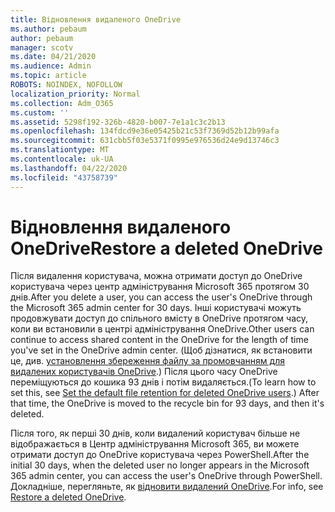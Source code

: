 ```yaml
---
title: Відновлення видаленого OneDrive
ms.author: pebaum
author: pebaum
manager: scotv
ms.date: 04/21/2020
ms.audience: Admin
ms.topic: article
ROBOTS: NOINDEX, NOFOLLOW
localization_priority: Normal
ms.collection: Adm_O365
ms.custom: ''
ms.assetid: 5298f192-326b-4820-b007-7e1a1c3c2b13
ms.openlocfilehash: 134fdcd9e36e05425b21c53f7369d52b12b99afa
ms.sourcegitcommit: 631cbb5f03e5371f0995e976536d24e9d13746c3
ms.translationtype: MT
ms.contentlocale: uk-UA
ms.lasthandoff: 04/22/2020
ms.locfileid: "43758739"
---
```

# <a name="restore-a-deleted-onedrive"></a><span data-ttu-id="01641-102">Відновлення видаленого OneDrive</span><span class="sxs-lookup"><span data-stu-id="01641-102">Restore a deleted OneDrive</span></span>

<span data-ttu-id="01641-103">Після видалення користувача, можна отримати доступ до OneDrive користувача через центр адміністрування Microsoft 365 протягом 30 днів.</span><span class="sxs-lookup"><span data-stu-id="01641-103">After you delete a user, you can access the user's OneDrive through the Microsoft 365 admin center for 30 days.</span></span> <span data-ttu-id="01641-104">Інші користувачі можуть продовжувати доступ до спільного вмісту в OneDrive протягом часу, коли ви встановили в центрі адміністрування OneDrive.</span><span class="sxs-lookup"><span data-stu-id="01641-104">Other users can continue to access shared content in the OneDrive for the length of time you've set in the OneDrive admin center.</span></span> <span data-ttu-id="01641-105">(Щоб дізнатися, як встановити це, див. [установлення збереження файлу за промовчанням для видалених користувачів OneDrive](https://go.microsoft.com/fwlink/?linkid=874267).) Після цього часу OneDrive переміщуються до кошика 93 днів і потім видаляється.</span><span class="sxs-lookup"><span data-stu-id="01641-105">(To learn how to set this, see [Set the default file retention for deleted OneDrive users](https://go.microsoft.com/fwlink/?linkid=874267).) After that time, the OneDrive is moved to the recycle bin for 93 days, and then it's deleted.</span></span>
  
<span data-ttu-id="01641-106">Після того, як перші 30 днів, коли видалений користувач більше не відображається в Центр адміністрування Microsoft 365, ви можете отримати доступ до OneDrive користувача через PowerShell.</span><span class="sxs-lookup"><span data-stu-id="01641-106">After the initial 30 days, when the deleted user no longer appears in the Microsoft 365 admin center, you can access the user's OneDrive through PowerShell.</span></span> <span data-ttu-id="01641-107">Докладніше, перегляньте, як [відновити видалений OneDrive](https://go.microsoft.com/fwlink/?linkid=874269).</span><span class="sxs-lookup"><span data-stu-id="01641-107">For info, see [Restore a deleted OneDrive](https://go.microsoft.com/fwlink/?linkid=874269).</span></span>
  

